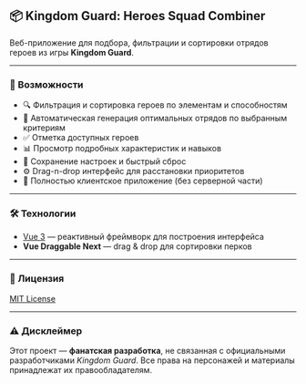 ## 📦 Kingdom Guard: Heroes Squad Combiner

Веб-приложение для подбора, фильтрации и сортировки отрядов героев из игры **Kingdom Guard**.

---

### 🚀 Возможности

* 🔍 Фильтрация и сортировка героев по элементам и способностям
* 🧩 Автоматическая генерация оптимальных отрядов по выбранным критериям
* ✅ Отметка доступных героев
* 📊 Просмотр подробных характеристик и навыков
* 💾 Сохранение настроек и быстрый сброс
* ⚙️ Drag-n-drop интерфейс для расстановки приоритетов
* 🧠 Полностью клиентское приложение (без серверной части)

---

### 🛠️ Технологии

* [Vue 3](https://vuejs.org/) — реактивный фреймворк для построения интерфейса
* **Vue Draggable Next** — drag & drop для сортировки перков

---

### 📄 Лицензия

[MIT License](./LICENSE)

---

### ⚠️ Дисклеймер

Этот проект — **фанатская разработка**, не связанная с официальными разработчиками *Kingdom Guard*. Все права на персонажей и материалы принадлежат их правообладателям.
